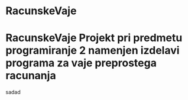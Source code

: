 # RacunskeVaje
# RacunskeVaje Projekt pri predmetu programiranje 2 namenjen izdelavi programa za vaje preprostega racunanja
sadad